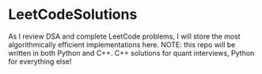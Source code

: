 # LeetCodeSolutions

As I review DSA and complete LeetCode problems, I will store the most algorithmically efficient implementations here. NOTE: this repo will be written in both Python and C++. C++ solutions for quant interviews, Python for everything else!
